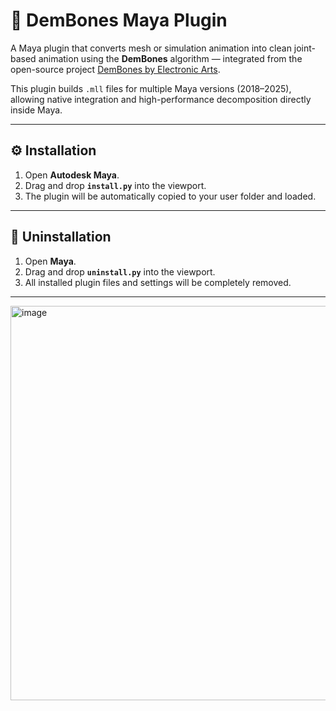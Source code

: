 # 🦴 DemBones Maya Plugin

A Maya plugin that converts mesh or simulation animation into clean joint-based animation using the **DemBones** algorithm — integrated from the open-source project [DemBones by Electronic Arts](https://github.com/electronicarts/dem-bones).

This plugin builds `.mll` files for multiple Maya versions (2018–2025), allowing native integration and high-performance decomposition directly inside Maya.

---

## ⚙️ Installation

1. Open **Autodesk Maya**.  
2. Drag and drop **`install.py`** into the viewport.  
3. The plugin will be automatically copied to your user folder and loaded.

---

## 🧹 Uninstallation

1. Open **Maya**.  
2. Drag and drop **`uninstall.py`** into the viewport.  
3. All installed plugin files and settings will be completely removed.

---
<img width="1054" height="631" alt="image" src="https://github.com/user-attachments/assets/c68e72b2-1ef1-42aa-baa0-0376ae9d6a59" />

